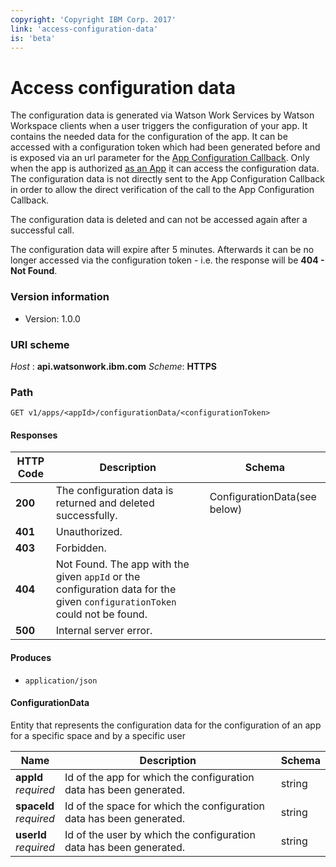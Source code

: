 ```yaml
---
copyright: 'Copyright IBM Corp. 2017'
link: 'access-configuration-data'
is: 'beta'
---
```

# Access configuration data
The configuration data is generated via Watson Work Services by Watson Workspace clients when a user triggers the configuration of your app. It contains the needed data for the configuration of the app.
It can be accessed with a configuration token which had been generated before and is exposed via an url parameter for the [App Configuration Callback](../guides/V1_App_Configuration_Callback.md). Only when the app is authorized [as an App](../references/V1_oauth_token_client_credentials.yml) it can access the configuration data.
The configuration data is not directly sent to the App Configuration Callback in order to allow the direct verification of the call to the App Configuration Callback.

The configuration data is deleted and can not be accessed again after a successful call.

The configuration data will expire after 5 minutes. Afterwards it can be no longer accessed via the configuration token - i.e. the response will be **404 - Not Found**.

### Version information
- Version: 1.0.0

### URI scheme
_Host_ : **api.watsonwork.ibm.com**
_Scheme_: **HTTPS**

### Path
```
GET v1/apps/<appId>/configurationData/<configurationToken>
```

#### Responses

|HTTP Code|Description|Schema|
|---|---|---|
|**200**|The configuration data is returned and deleted successfully.|ConfigurationData(see below)|
|**401**|Unauthorized.||
|**403**|Forbidden.||
|**404**|Not Found. The app with the given `appId` or the configuration data for the given `configurationToken` could not be found.||
|**500**|Internal server error.||


#### Produces

* `application/json`


<a name="configurationdata"></a>

#### ConfigurationData
Entity that represents the configuration data for the configuration of an app for a specific space and by a specific user

|Name|Description|Schema|
|---|---|---|
|**appId**  <br>*required*|Id of the app for which the configuration data has been generated.|string|
|**spaceId**  <br>*required*|Id of the space for which the configuration data has been generated.|string|
|**userId**  <br>*required*|Id of the user by which the configuration data has been generated.|string|
